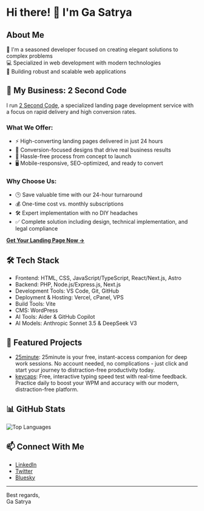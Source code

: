 # Hi there! 👋 I'm Ga Satrya

## About Me

🚀 I'm a seasoned developer focused on creating elegant solutions to complex problems  
💻 Specialized in web development with modern technologies  
🎯 Building robust and scalable web applications  

## 🚀 My Business: 2 Second Code

I run [2 Second Code](https://www.2secondcode.com), a specialized landing page development service with a focus on rapid delivery and high conversion rates.

### What We Offer:
- ⚡ High-converting landing pages delivered in just 24 hours
- 🎯 Conversion-focused designs that drive real business results
- 🔄 Hassle-free process from concept to launch
- 🖥️ Mobile-responsive, SEO-optimized, and ready to convert

### Why Choose Us:
- 🕒 Save valuable time with our 24-hour turnaround
- 💰 One-time cost vs. monthly subscriptions
- 🛠️ Expert implementation with no DIY headaches
- ✅ Complete solution including design, technical implementation, and legal compliance

[**Get Your Landing Page Now →**](https://www.2secondcode.com)

## 🛠️ Tech Stack

- Frontend: HTML, CSS, JavaScript/TypeScript, React/Next.js, Astro
- Backend: PHP, Node.js/Express.js, Next.js
- Development Tools: VS Code, Git, GitHub
- Deployment & Hosting: Vercel, cPanel, VPS
- Build Tools: Vite
- CMS: WordPress
- AI Tools: Aider & GitHub Copilot
- AI Models: Anthropic Sonnet 3.5 & DeepSeek V3

## 🌟 Featured Projects

- [25minute](https://www.25minute.com): 25minute is your free, instant-access companion for deep work sessions. No account needed, no complications - just click and start your journey to distraction-free productivity today.
- [keycaps](https://www.keycaps.app): Free, interactive typing speed test with real-time feedback. Practice daily to boost your WPM and accuracy with our modern, distraction-free platform.

## 📊 GitHub Stats

![Top Languages](https://github-readme-stats.vercel.app/api/top-langs/?username=gasatrya&layout=compact&theme=radical)

## 📫 Connect With Me

- [LinkedIn](https://linkedin.com/in/gasatrya)
- [Twitter](https://x.com/gasatrya)
- [Bluesky](https://bsky.app/profile/gasatrya.bsky.social)

---

Best regards,   
Ga Satrya
